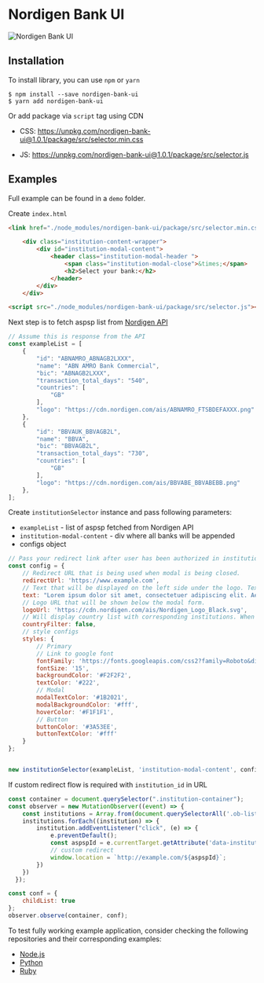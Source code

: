
# Nordigen Bank UI

![Nordigen Bank UI](https://i.postimg.cc/PrCFNNqd/nordigen-ui.png)

## Installation

To install library, you can use `npm` or `yarn`

```
$ npm install --save nordigen-bank-ui
$ yarn add nordigen-bank-ui
```

Or add package via `script` tag using CDN

* CSS: https://unpkg.com/nordigen-bank-ui@1.0.1/package/src/selector.min.css

* JS: https://unpkg.com/nordigen-bank-ui@1.0.1/package/src/selector.js
## Examples

Full example can be found in a `demo` folder.

Create `index.html`

```html
<link href="./node_modules/nordigen-bank-ui/package/src/selector.min.css" rel="stylesheet" />

    <div class="institution-content-wrapper">
        <div id="institution-modal-content">
            <header class="institution-modal-header ">
                <span class="institution-modal-close">&times;</span>
                <h2>Select your bank:</h2>
            </header>
        </div>
    </div>

<script src="./node_modules/nordigen-bank-ui/package/src/selector.js"></script>
```

Next step is to fetch aspsp list from [Nordigen API](https://nordigen.com/en/docs/account-information/overview/parameters-and-responses/#/aspsps/retrieve%20all%20supported%20ASPSP(s)%20in%20a%20given%20country)

```javascript
// Assume this is response from the API
const exampleList = [
    {
        "id": "ABNAMRO_ABNAGB2LXXX",
        "name": "ABN AMRO Bank Commercial",
        "bic": "ABNAGB2LXXX",
        "transaction_total_days": "540",
        "countries": [
            "GB"
        ],
        "logo": "https://cdn.nordigen.com/ais/ABNAMRO_FTSBDEFAXXX.png"
    },
    {
        "id": "BBVAUK_BBVAGB2L",
        "name": "BBVA",
        "bic": "BBVAGB2L",
        "transaction_total_days": "730",
        "countries": [
            "GB"
        ],
        "logo": "https://cdn.nordigen.com/ais/BBVABE_BBVABEBB.png"
    },
];
```

Create `institutionSelector` instance and pass following parameters:

* `exampleList` - list of aspsp fetched from Nordigen API
* `institution-modal-content` - div where all banks will be appended
* configs object

```javascript
// Pass your redirect link after user has been authorized in institution
const config = {
    // Redirect URL that is being used when modal is being closed.
    redirectUrl: 'https://www.example.com',
    // Text that will be displayed on the left side under the logo. Text is limited to 100 characters, and rest will be truncated.
    text: "Lorem ipsum dolor sit amet, consectetuer adipiscing elit. Aenean commodo ligula eget dolor. Aenean mavdvd",
    // Logo URL that will be shown below the modal form.
	logoUrl: 'https://cdn.nordigen.com/ais/Nordigen_Logo_Black.svg',
    // Will display country list with corresponding institutions. When `countryFilter` is set to `false`, only list of institutions will be shown.
    countryFilter: false,
    // style configs
	styles: {
        // Primary
        // Link to google font
		fontFamily: 'https://fonts.googleapis.com/css2?family=Roboto&display=swap',
		fontSize: '15',
        backgroundColor: '#F2F2F2',
        textColor: '#222',
        // Modal
		modalTextColor: '#1B2021',
		modalBackgroundColor: '#fff',
		hoverColor: '#F1F1F1',
        // Button
        buttonColor: '#3A53EE',
        buttonTextColor: '#fff'
	}
};


new institutionSelector(exampleList, 'institution-modal-content', config);
```

If custom redirect flow is required with `institution_id` in URL

```js
const container = document.querySelector(".institution-container");
const observer = new MutationObserver((event) => {
	const institutions = Array.from(document.querySelectorAll('.ob-list-institution > a'));
	institutions.forEach((institution) => {
		institution.addEventListener("click", (e) => {
			e.preventDefault();
			const aspspId = e.currentTarget.getAttribute('data-institution');
            // custom redirect
			window.location = `http://example.com/${aspspId}`;
		})
	})
  });

const conf = {
	childList: true
};
observer.observe(container, conf);
```

To test fully working example application, consider checking the following repositories and their corresponding examples:

* [Node.js](https://github.com/nordigen/nordigen-node)
* [Python](https://github.com/nordigen/nordigen-python)
* [Ruby](https://github.com/nordigen/nordigen-ruby)
